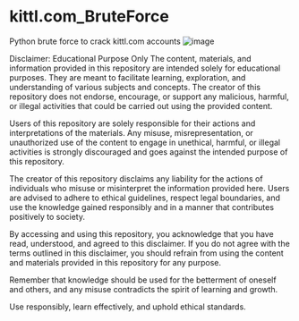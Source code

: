 # kittl.com_BruteForce
Python brute force to crack kittl.com accounts 
![image](https://github.com/falcon71181/kittl.com_BruteForce/assets/48170773/dda95ab6-7be3-40a9-bfba-3c0c150e82ed)



Disclaimer: Educational Purpose Only
The content, materials, and information provided in this repository are intended solely for educational purposes. They are meant to facilitate learning, exploration, and understanding of various subjects and concepts. The creator of this repository does not endorse, encourage, or support any malicious, harmful, or illegal activities that could be carried out using the provided content.

Users of this repository are solely responsible for their actions and interpretations of the materials. Any misuse, misrepresentation, or unauthorized use of the content to engage in unethical, harmful, or illegal activities is strongly discouraged and goes against the intended purpose of this repository.

The creator of this repository disclaims any liability for the actions of individuals who misuse or misinterpret the information provided here. Users are advised to adhere to ethical guidelines, respect legal boundaries, and use the knowledge gained responsibly and in a manner that contributes positively to society.

By accessing and using this repository, you acknowledge that you have read, understood, and agreed to this disclaimer. If you do not agree with the terms outlined in this disclaimer, you should refrain from using the content and materials provided in this repository for any purpose.

Remember that knowledge should be used for the betterment of oneself and others, and any misuse contradicts the spirit of learning and growth.

Use responsibly, learn effectively, and uphold ethical standards.
